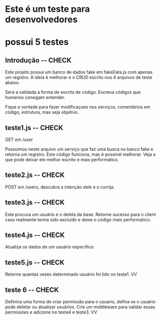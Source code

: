 # Este é um teste para desenvolvedores

# possui 5 testes

## Introdução -- CHECK

Este projeto possui um banco de dados fake em fakeData.js com apenas um registro.
A ideia é melhorar e o CRUD escrito nos 4 arquivos de teste abaixo.

Será a validada a forma de escrita de código.
Escreva códigos que humanos consigam entender.

Fique a vontade para fazer modificaçoes nos serviços, comentários em código, estrutura, mas seja objetivo.

## teste1.js -- CHECK

GET em /user 

Possuimos neste arquivo um serviço que faz uma busca no banco fake e retorna um registro.
Este código funciona, mas é possivel melhorar.
Veja o que pode deixar ele melhor escrito e mais performatico.

## teste2.js -- CHECK

POST em /users, descubra a intenção dele e o corrija.

## teste3.js -- CHECK

Este procura um usuário e o deleta da base.
Retorne sucesso para o client caso realmente tenha sido excluido e deixe o código mais performatico.

## teste4.js -- CHECK

Atualiza os dados de um usuário especifico. 

## teste5.js -- CHECK

Retorne quantas vezes determinado usuário foi lido no teste1. VV

## teste 6 -- CHECK

Definina uma forma de criar permissão para o usuario, defina se o usuário pode deletar ou atualizar usuários. Crie um middleware para validar essas permissões e adicione no teste4 e teste3. VV

